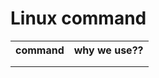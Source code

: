 <h1>Linux command</h1>
<table>
<tr>
<th>command
</th>
<th>why we use??
</th>
</tr>
<tr>
<td>
</td>
<td>
</td>
</tr>
<tr>
<td>
</td>
<td>
</td>
</tr>
</table>
